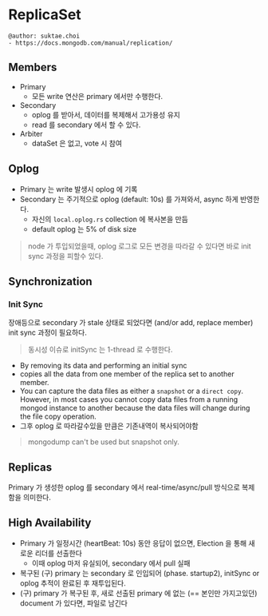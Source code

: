 # ReplicaSet

```
@author: suktae.choi
- https://docs.mongodb.com/manual/replication/
```

## Members
- Primary
  - 모든 write 연산은 primary 에서만 수행한다.
- Secondary
  - oplog 를 받아서, 데이터를 복제해서 고가용성 유지
  - read 를 secondary 에서 할 수 있다.
- Arbiter
  - dataSet 은 없고, vote 시 참여

## Oplog
- Primary 는 write 발생시 oplog 에 기록
- Secondary 는 주기적으로 oplog (default: 10s) 를 가져와서, async 하게 반영한다.
  - 자신의 `local.oplog.rs` collection 에 복사본을 만듬
  - default oplog 는 5% of disk size

> node 가 투입되었을때, oplog 로그로 모든 변경을 따라갈 수 있다면 바로 init sync 과정을 피할수 있다.

## Synchronization
### Init Sync

장애등으로 secondary 가 stale 상태로 되었다면 (and/or add, replace member) init sync 과정이 필요하다.

> 동시성 이슈로 initSync 는 1-thread 로 수행한다.

- By removing its data and performing an initial sync
- copies all the data from one member of the replica set to another member.
- You can capture the data files as either a `snapshot` or a `direct copy`. However, in most cases you cannot copy data files from a running mongod instance to another because the data files will change during the file copy operation.
- 그후 oplog 로 따라갈수있을 만큼은 기존내역이 복사되어야함

> mongodump can't be used but snapshot only.

## Replicas
Primary 가 생성한 oplog 를 secondary 에서 real-time/async/pull 방식으로 복제함을 의미한다.

## High Availability
- Primary 가 일정시간 (heartBeat: 10s) 동안 응답이 없으면, Election 을 통해 새로운 리더를 선출한다
  - 이때 oplog 마저 유실되어, secondary 에서 pull 실패
- 복구된 (구) primary 는 secondary 로 인입되어 (phase. startup2), initSync or oplog 추적이 완료된 후 재투입된다.
- (구) primary 가 복구된 후, 새로 선출된 primary 에 없는 (== 본인만 가지고있던) document 가 있다면, 파일로 남긴다